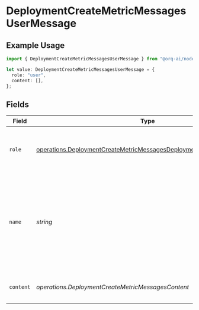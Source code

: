 # DeploymentCreateMetricMessagesUserMessage

## Example Usage

```typescript
import { DeploymentCreateMetricMessagesUserMessage } from "@orq-ai/node/models/operations";

let value: DeploymentCreateMetricMessagesUserMessage = {
  role: "user",
  content: [],
};
```

## Fields

| Field                                                                                                                                                            | Type                                                                                                                                                             | Required                                                                                                                                                         | Description                                                                                                                                                      |
| ---------------------------------------------------------------------------------------------------------------------------------------------------------------- | ---------------------------------------------------------------------------------------------------------------------------------------------------------------- | ---------------------------------------------------------------------------------------------------------------------------------------------------------------- | ---------------------------------------------------------------------------------------------------------------------------------------------------------------- |
| `role`                                                                                                                                                           | [operations.DeploymentCreateMetricMessagesDeploymentsMetricsRequestRole](../../models/operations/deploymentcreatemetricmessagesdeploymentsmetricsrequestrole.md) | :heavy_check_mark:                                                                                                                                               | The role of the messages author, in this case `user`.                                                                                                            |
| `name`                                                                                                                                                           | *string*                                                                                                                                                         | :heavy_minus_sign:                                                                                                                                               | An optional name for the participant. Provides the model information to differentiate between participants of the same role.                                     |
| `content`                                                                                                                                                        | *operations.DeploymentCreateMetricMessagesContent*                                                                                                               | :heavy_check_mark:                                                                                                                                               | The contents of the user message.                                                                                                                                |